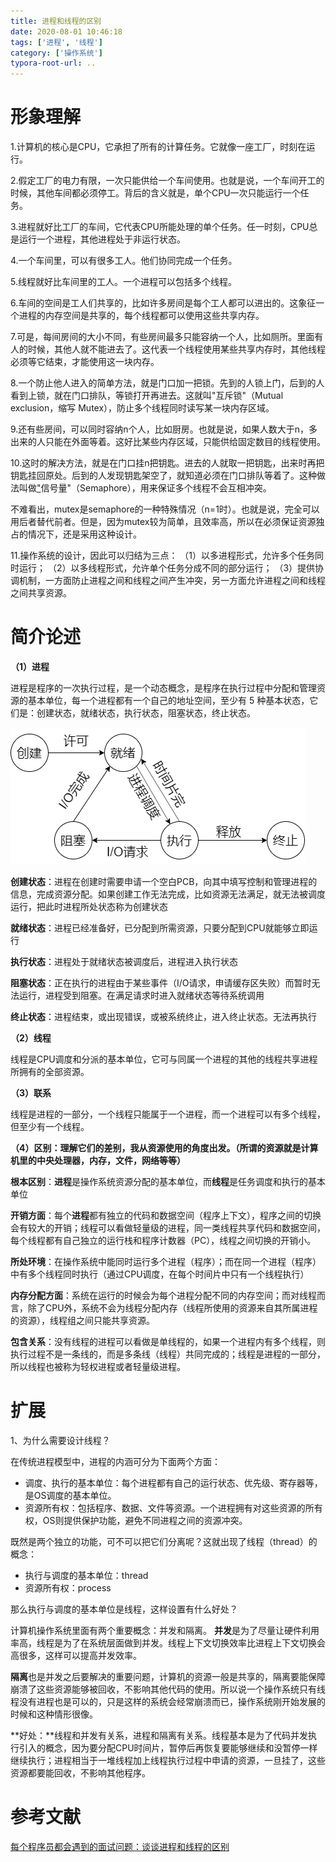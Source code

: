 ```yaml
---
title: 进程和线程的区别
date: 2020-08-01 10:46:18
tags: ['进程', '线程']
category: ['操作系统']
typora-root-url: ..
---
```


# 形象理解

1.计算机的核心是CPU，它承担了所有的计算任务。它就像一座工厂，时刻在运行。

2.假定工厂的电力有限，一次只能供给一个车间使用。也就是说，一个车间开工的时候，其他车间都必须停工。背后的含义就是，单个CPU一次只能运行一个任务。

3.进程就好比工厂的车间，它代表CPU所能处理的单个任务。任一时刻，CPU总是运行一个进程，其他进程处于非运行状态。

<!--more-->

4.一个车间里，可以有很多工人。他们协同完成一个任务。

5.线程就好比车间里的工人。一个进程可以包括多个线程。

6.车间的空间是工人们共享的，比如许多房间是每个工人都可以进出的。这象征一个进程的内存空间是共享的，每个线程都可以使用这些共享内存。

7.可是，每间房间的大小不同，有些房间最多只能容纳一个人，比如厕所。里面有人的时候，其他人就不能进去了。这代表一个线程使用某些共享内存时，其他线程必须等它结束，才能使用这一块内存。

8.一个防止他人进入的简单方法，就是门口加一把锁。先到的人锁上门，后到的人看到上锁，就在门口排队，等锁打开再进去。这就叫"互斥锁"（Mutual exclusion，缩写 Mutex），防止多个线程同时读写某一块内存区域。

9.还有些房间，可以同时容纳n个人，比如厨房。也就是说，如果人数大于n，多出来的人只能在外面等着。这好比某些内存区域，只能供给固定数目的线程使用。

10.这时的解决方法，就是在门口挂n把钥匙。进去的人就取一把钥匙，出来时再把钥匙挂回原处。后到的人发现钥匙架空了，就知道必须在门口排队等着了。这种做法叫做["](https://link.zhihu.com/?target=http%3A//en.wikipedia.org/wiki/Semaphore_(programming))信号量"（Semaphore），用来保证多个线程不会互相冲突。

不难看出，mutex是semaphore的一种特殊情况（n=1时）。也就是说，完全可以用后者替代前者。但是，因为mutex较为简单，且效率高，所以在必须保证资源独占的情况下，还是采用这种设计。

11.操作系统的设计，因此可以归结为三点：
（1）以多进程形式，允许多个任务同时运行；
（2）以多线程形式，允许单个任务分成不同的部分运行；
（3）提供协调机制，一方面防止进程之间和线程之间产生冲突，另一方面允许进程之间和线程之间共享资源。

# 简介论述

**（1）进程**

进程是程序的一次执行过程，是一个动态概念，是程序在执行过程中分配和管理资源的基本单位，每一个进程都有一个自己的地址空间，至少有 5 种基本状态，它们是：创建状态，就绪状态，执行状态，阻塞状态，终止状态。

![进程的五种基本状态及转换](/images/%E8%BF%9B%E7%A8%8B%E5%92%8C%E7%BA%BF%E7%A8%8B%E7%9A%84%E5%8C%BA%E5%88%AB/%E8%BF%9B%E7%A8%8B%E7%9A%84%E4%BA%94%E7%A7%8D%E5%9F%BA%E6%9C%AC%E7%8A%B6%E6%80%81%E5%8F%8A%E8%BD%AC%E6%8D%A2.png)

**创建状态**：进程在创建时需要申请一个空白PCB，向其中填写控制和管理进程的信息，完成资源分配。如果创建工作无法完成，比如资源无法满足，就无法被调度运行，把此时进程所处状态称为创建状态

**就绪状态**：进程已经准备好，已分配到所需资源，只要分配到CPU就能够立即运行

**执行状态**：进程处于就绪状态被调度后，进程进入执行状态

**阻塞状态**：正在执行的进程由于某些事件（I/O请求，申请缓存区失败）而暂时无法运行，进程受到阻塞。在满足请求时进入就绪状态等待系统调用

**终止状态**：进程结束，或出现错误，或被系统终止，进入终止状态。无法再执行

**（2）线程**

线程是CPU调度和分派的基本单位，它可与同属一个进程的其他的线程共享进程所拥有的全部资源。

**（3）联系**

线程是进程的一部分，一个线程只能属于一个进程，而一个进程可以有多个线程，但至少有一个线程。

**（4）区别：理解它们的差别，我从资源使用的角度出发。（所谓的资源就是计算机里的中央处理器，内存，文件，网络等等）**

**根本区别**：**进程**是操作系统资源分配的基本单位，而**线程**是任务调度和执行的基本单位

**开销方面**：每个**进程**都有独立的代码和数据空间（程序上下文），程序之间的切换会有较大的开销；线程可以看做轻量级的进程，同一类线程共享代码和数据空间，每个线程都有自己独立的运行栈和程序计数器（PC），线程之间切换的开销小。

**所处环境**：在操作系统中能同时运行多个进程（程序）；而在同一个进程（程序）中有多个线程同时执行（通过CPU调度，在每个时间片中只有一个线程执行）

**内存分配方面**：系统在运行的时候会为每个进程分配不同的内存空间；而对线程而言，除了CPU外，系统不会为线程分配内存（线程所使用的资源来自其所属进程的资源），线程组之间只能共享资源。

**包含关系**：没有线程的进程可以看做是单线程的，如果一个进程内有多个线程，则执行过程不是一条线的，而是多条线（线程）共同完成的；线程是进程的一部分，所以线程也被称为轻权进程或者轻量级进程。

# 扩展

1、为什么需要设计线程？

在传统进程模型中，进程的内涵可分为下面两个方面：

- 调度、执行的基本单位：每个进程都有自己的运行状态、优先级、寄存器等，是OS调度的基本单位。
- 资源所有权：包括程序、数据、文件等资源。一个进程拥有对这些资源的所有权，OS则提供保护功能，避免不同进程之间的资源冲突。

既然是两个独立的功能，可不可以把它们分离呢？这就出现了线程（thread）的概念：

- 执行与调度的基本单位：thread
- 资源所有权：process

那么执行与调度的基本单位是线程，这样设置有什么好处？

计算机操作系统里面有两个重要概念：并发和隔离。
**并发**是为了尽量让硬件利用率高，线程是为了在系统层面做到并发。线程上下文切换效率比进程上下文切换会高很多，这样可以提高并发效率。

**隔离**也是并发之后要解决的重要问题，计算机的资源一般是共享的，隔离要能保障崩溃了这些资源能够被回收，不影响其他代码的使用。所以说一个操作系统只有线程没有进程也是可以的，只是这样的系统会经常崩溃而已，操作系统刚开始发展的时候和这种情形很像。


**好处：**线程和并发有关系，进程和隔离有关系。线程基本是为了代码并发执行引入的概念，因为要分配CPU时间片，暂停后再恢复要能够继续和没暂停一样继续执行；进程相当于一堆线程加上线程执行过程中申请的资源，一旦挂了，这些资源都要能回收，不影响其他程序。

# 参考文献

[每个程序员都会遇到的面试问题：谈谈进程和线程的区别](https://zhuanlan.zhihu.com/p/46410285)